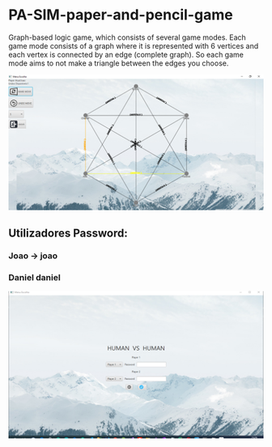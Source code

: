 # PA-SIM-paper-and-pencil-game
Graph-based logic game, which consists of several game modes. Each game mode consists of a graph where it is represented with 6 vertices and each vertex is connected by an edge (complete graph). So each game mode aims to not make a triangle between the edges you choose.

![GitHub Logo](/src/javafxMenus/back.PNG)



## Utilizadores Password:

### Joao -> joao
### Daniel daniel
![GitHub Logo](/src/javafxMenus/player_vs_player.PNG)


